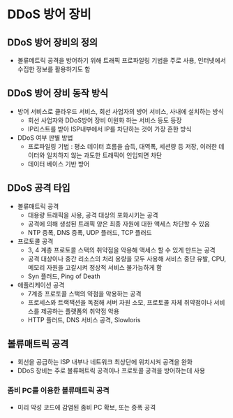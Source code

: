 # DDoS 방어 장비
## DDoS 방어 장비의 정의
- 볼류메트릭 공격을 방어하기 위해 트래픽 프로파일링 기법을 주로 사용, 인터넷에서 수집한 정보를 활용하기도 함

## DDoS 방어 장비 동작 방식
- 방어 서비스로 클라우드 서비스, 회선 사업자의 방어 서비스, 사내에 설치하는 방식
	- 회선 사업자와 DDoS방어 장비 이원화 하는 서비스 등도 등장
	- IP리스트를 받아 ISP내부에서 IP를 차단하는 것이 가장 흔한 방식
- DDoS 여부 판별 방법
	- 프로파일링 기법 : 평소 데이터 흐름을 습득, 대역폭, 세션량 등 저장, 이러한 데이터와 일치하지 않는 과도한 트래픽이 인입되면 차단
	- 데이터 베이스 기반 방어

## DDoS 공격 타입
- 볼류매트릭 공격
	- 대용량 트래픽을 사용, 공격 대상의 포화시키는 공격
	- 공격에 의해 생성된 트래픽 양은 최종 자원에 대한 액세스 차단할 수 있음
	- NTP 증폭, DNS 증폭, UDP 플러드, TCP 플러드
- 프로토콜 공격
	- 3, 4 계층 프로토콜 스택의 취약점을 악용해 액세스 할 수 있게 만드는 공격
	- 공격 대상이나 중간 리소스의 처리 용량을 모두 사용해 서비스 중단 유발,  CPU, 메모리 자원을 고갈시켜 정상적 서비스 불가능하게 함
	- Syn 플러드, Ping of Death
- 애플리케이션 공격
	- 7계층 프로토콜 스택의 약점을 악용하는 공격
	- 프로세스와 트랙잭션을 독점해 서버 자원 소모, 프로토콜 자체 취약점이나 서비스를 제공하는 플랫폼의 취약점 악용
	- HTTP 플러드, DNS 서비스 공격, Slowloris

## 볼류매트릭 공격
- 회선을 공급하는 ISP 내부나 네트워크 최상단에 위치시켜 공격을 완화
- DDoS 장비는 주로 볼류매트릭 공격이나 프로토콜 공격을 방어하는데 사용

### 좀비 PC를 이용한 볼류매트릭 공격
- 미리 악성 코드에 감염된 좀비 PC 확보, 또는 증폭 공격
